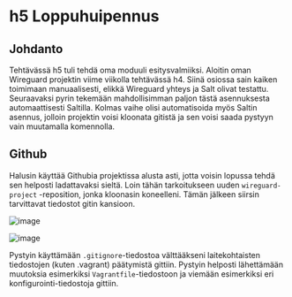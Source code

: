 # h5 Loppuhuipennus

## Johdanto

Tehtävässä h5 tuli tehdä oma moduuli esitysvalmiiksi. Aloitin oman Wireguard projektin viime viikolla tehtävässä h4. Siinä osiossa sain kaiken toimimaan manuaalisesti, elikkä Wireguard yhteys ja Salt olivat testattu. Seuraavaksi pyrin tekemään mahdollisimman paljon tästä asennuksesta automaattisesti Saltilla. Kolmas vaihe olisi automatisoida myös Saltin asennus, jolloin projektin voisi kloonata gitistä ja sen voisi saada pystyyn vain muutamalla komennolla. 

## Github

Halusin käyttää Githubia projektissa alusta asti, jotta voisin lopussa tehdä sen helposti ladattavaksi sieltä. Loin tähän tarkoitukseen uuden `wireguard-project` -reposition, jonka kloonasin koneelleni. Tämän jälkeen siirsin tarvittavat tiedostot gitin kansioon.

![image](https://github.com/user-attachments/assets/cc7bc10c-8d2f-448e-b4e1-a7ab9079de6a)

![image](https://github.com/user-attachments/assets/503b8d8e-8b5e-44eb-b2ef-c62221925138)

Pystyin käyttämään `.gitignore`-tiedostoa välttääkseni laitekohtaisten tiedostojen (kuten .vagrant) päätymistä gittiin. Pystyin helposti lähettämään muutoksia esimerkiksi `Vagrantfile`-tiedostoon ja viemään esimerkiksi eri konfigurointi-tiedostoja gittiin.
